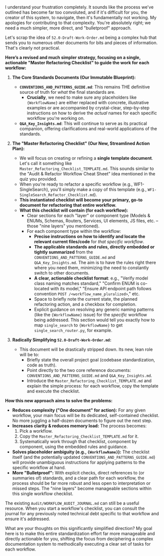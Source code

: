 I understand your frustration completely. It sounds like the process we've outlined has become far too convoluted, and if it's difficult for you, the creator of this system, to navigate, then it's fundamentally not working. My apologies for contributing to that complexity. You're absolutely right; we need a much simpler, more direct, and "bulletproof" approach.

Let's scrap the idea of `52.0-Draft-Work-Order.md` being a complex hub that sends you to numerous other documents for bits and pieces of information. That's clearly not practical.

**Here’s a revised and much simpler strategy, focusing on a single, actionable "Master Refactoring Checklist" to guide the work for each workflow:**

1.  **The Core Standards Documents (Our Immutable Blueprint):**

    - **`CONVENTIONS_AND_PATTERNS_GUIDE.md`**: This remains THE definitive source of truth for _what_ the final standards are.
      - **Crucially**, we need to make sure any placeholders like `{WorkflowName}` are either replaced with concrete, illustrative examples or are accompanied by crystal-clear, step-by-step instructions on how to derive the _actual_ names for each specific workflow you're working on.
    - **`Q&A_Key_Insights.md`**: This will continue to serve as its practical companion, offering clarifications and real-world applications of the standards.

2.  **The "Master Refactoring Checklist" (Our New, Streamlined Action Plan):**

    - We will focus on creating or refining a **single template document**. Let's call it something like `Master_Refactoring_Checklist_TEMPLATE.md`. This sounds similar to the "Audit & Refactor Workflow Cheat Sheet" idea mentioned in the quiz you provided.
    - When you're ready to refactor a specific workflow (e.g., WF1-SingleSearch), you'll simply make a copy of this template (e.g., `WF1-SingleSearch_Refactor_Checklist.md`).
    - **This instantiated checklist will become your primary, go-to document for refactoring that entire workflow.**
    - **What this checklist will contain (for each workflow):**
      - Clear sections for each "layer" or component type (Models & ENUMs, Schemas, Routers, Services, UI elements, JS files, etc. – those "nine layers" you mentioned).
      - For each component type within the workflow:
        - **Precise instructions on how to identify and locate the relevant current files/code** for _that specific workflow_.
        - **The applicable standards and rules, directly embedded or tightly summarized** from the `CONVENTIONS_AND_PATTERNS_GUIDE.md` and `Q&A_Key_Insights.md`. The aim is to have the rules right there where you need them, minimizing the need to constantly switch to other documents.
        - **A clear, actionable checklist format**: e.g., "Verify model class naming matches standard," "Confirm ENUM is co-located with its model," "Ensure API endpoint path follows convention `POST /<workflow_name_pluralized>`," etc.
        - Space to briefly note the current state, the planned refactoring action, and a checkbox for completion.
        - Explicit guidance on resolving any generic naming patterns (like the `{WorkflowName}` issue) for the _specific_ workflow being addressed. This section would tell you exactly how to map `single_search` to `{WorkflowName}` to get `single_search_router.py`, for example.

3.  **Radically Simplifying `52.0-Draft-Work-Order.md`:**
    - This document will be drastically stripped down. Its new, lean role will be to:
      - Briefly state the overall project goal (codebase standardization, code as truth).
      - Point directly to the two core reference documents: `CONVENTIONS_AND_PATTERNS_GUIDE.md` and `Q&A_Key_Insights.md`.
      - Introduce the `Master_Refactoring_Checklist_TEMPLATE.md` and explain the simple process: for each workflow, copy the template and execute the checklist.

**How this new approach aims to solve the problems:**

- **Reduces complexity ("One document" for action):** For any given workflow, your main focus will be its dedicated, self-contained checklist. No more juggling a half-dozen documents to figure out the next step.
- **Increases clarity & reduces memory load:** The process becomes:
  1.  Pick a workflow.
  2.  Copy the `Master_Refactoring_Checklist_TEMPLATE.md` for it.
  3.  Systematically work through that checklist, component by component, using the embedded rules and guidance.
- **Solves placeholder ambiguity (e.g., `{WorkflowName}`):** The checklist itself (and the potentially updated `CONVENTIONS_AND_PATTERNS_GUIDE.md`) will provide unambiguous instructions for applying patterns to the specific workflow at hand.
- **More "Bulletproof":** With explicit checks, direct references to (or summaries of) standards, and a clear path for each workflow, the process should be far more robust and less open to interpretation or missed steps. The "nine layers" become manageable sections within this single workflow checklist.

The existing `Audit/WORKFLOW_AUDIT_JOURNAL.md` can still be a useful resource. When you start a workflow's checklist, you can consult the journal for any previously noted technical debt specific to that workflow and ensure it's addressed.

What are your thoughts on this significantly simplified direction? My goal here is to make this entire standardization effort far more manageable and directly actionable for you, shifting the focus from deciphering a complex documentation system to methodically executing a clear set of tasks for each workflow.
